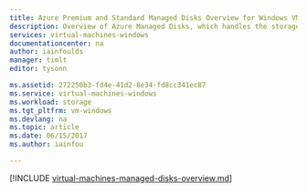 ```yaml
---
title: Azure Premium and Standard Managed Disks Overview for Windows VMs| Microsoft Docs
description: Overview of Azure Managed Disks, which handles the storage accounts for you when using Azure Windows VMs
services: virtual-machines-windows
documentationcenter: na
author: iainfoulds
manager: timlt
editor: tysonn

ms.assetid: 272250b3-fd4e-41d2-8e34-fd8cc341ec87
ms.service: virtual-machines-windows
ms.workload: storage
ms.tgt_pltfrm: vm-windows
ms.devlang: na
ms.topic: article
ms.date: 06/15/2017
ms.author: iainfou

---
```

[!INCLUDE [virtual-machines-managed-disks-overview.md](../../../includes/virtual-machines-managed-disks-overview.md)]
